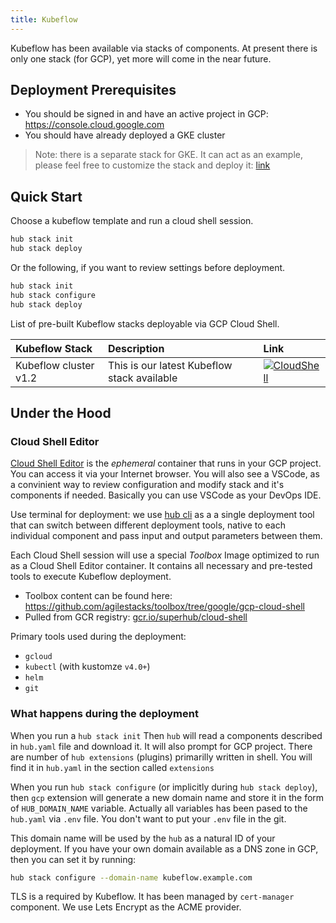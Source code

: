```yaml
---
title: Kubeflow
---
```


Kubeflow has been available via stacks of components. At present there is only one stack (for GCP), yet more will come in the near future. 

## Deployment Prerequisites

* You should be signed in and have an active project in GCP: https://console.cloud.google.com
* You should have already deployed a GKE cluster
 
> Note: there is a separate stack for GKE. It can act as an example, please feel free to customize the stack and deploy it: [link](#)

## Quick Start

Choose a kubeflow template and run a cloud shell session.

```bash
hub stack init
hub stack deploy
```

Or the following, if you want to review settings before deployment.

```bash
hub stack init
hub stack configure
hub stack deploy
```

List of pre-built Kubeflow stacks deployable via GCP Cloud Shell.

Kubeflow Stack | Description | Link
:--------------|:------------|:-----
Kubeflow cluster v1.2 | This is our latest Kubeflow stack available | [![CloudShell](https://gstatic.com/cloudssh/images/open-btn.svg)](https://ssh.cloud.google.com/cloudshell/editor?cloudshell_git_repo=https://github.com/agilestacks/kubeflow-stacks&&cloudshell_git_branch=main&cloudshell_image=gcr.io/superhub/cloud-shell:kubeflow-preview&cloudshell_open_in_editor=hub.yaml&cloudshell_workspace=kubeflow-gcp)

## Under the Hood 

### Cloud Shell Editor

[Cloud Shell Editor](https://cloud.google.com/shell/docs/editor-overview) is the _ephemeral_ container that runs in your GCP project. You can access it via your Internet browser. You will also see a VSCode, as a convinient way to review configuration and modify stack and it's components if needed. Basically you can use VSCode as your DevOps IDE.

Use terminal for deployment: we use [hub cli](superhub.io) as a a single deployment tool that can switch between different deployment tools, native to each individual component and pass input and output parameters between them.

Each Cloud Shell session will use a special *Toolbox* Image optimized to run as a Cloud Shell Editor container. It contains all necessary and pre-tested tools to execute Kubeflow deployment. 

* Toolbox content can be found here: https://github.com/agilestacks/toolbox/tree/google/gcp-cloud-shell
* Pulled from GCR registry: [gcr.io/superhub/cloud-shell](https://gcr.io/superhub/cloud-shell:kubeflow-preview)

Primary tools used during the deployment:

* `gcloud`
* `kubectl` (with kustomze `v4.0+`)
* `helm`
* `git`

### What happens during the deployment

When you run a `hub stack init` Then `hub` will read a components described in `hub.yaml` file and download it. It will also prompt for GCP project. There are number of `hub extensions` (plugins) primarilly written in shell. You will find it in `hub.yaml` in the section called `extensions`

When you run `hub stack configure` (or implicitly during `hub stack deploy`), then `gcp` extension will generate a new domain name and store it in the form of `HUB_DOMAIN_NAME` variable. Actually all variables has been pased to the `hub.yaml` via `.env` file. You don't want to put your `.env` file in the git. 

This domain name will be used by the `hub` as a natural ID of your deployment. If you have your own domain available as a DNS zone in GCP, then you can set it by running:

```bash
hub stack configure --domain-name kubeflow.example.com
```

TLS is a required by Kubeflow. It has been managed by `cert-manager` component. We use Lets Encrypt as the ACME provider. 
